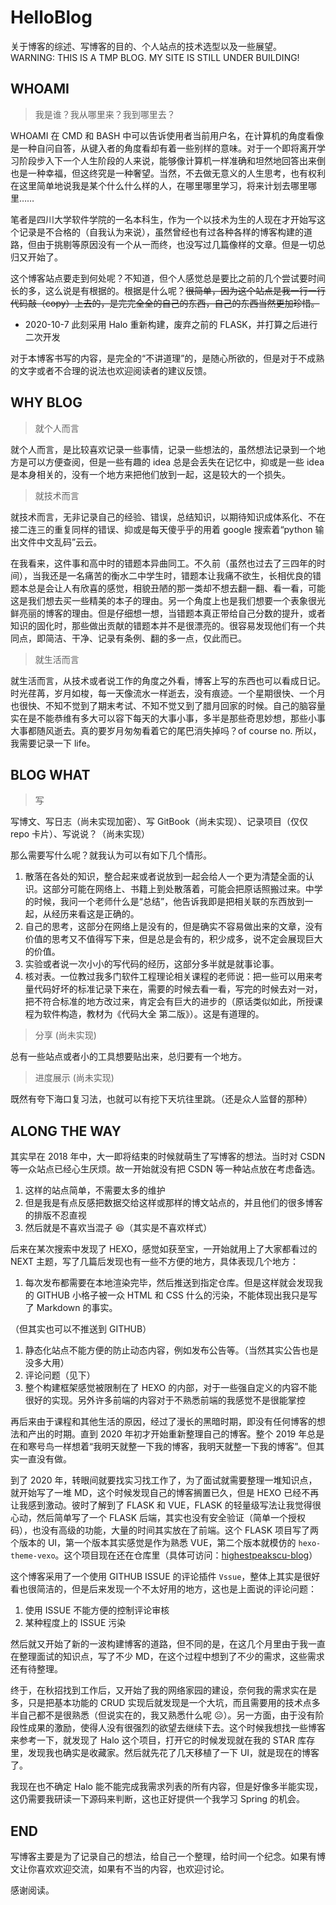 # HelloBlog


关于博客的综述、写博客的目的、个人站点的技术选型以及一些展望。<br/>
WARNING: THIS IS A TMP BLOG. MY SITE IS STILL UNDER BUILDING!

<!--more-->

## WHOAMI

> 我是谁？我从哪里来？我到哪里去？

WHOAMI 在 CMD 和 BASH 中可以告诉使用者当前用户名，在计算机的角度看像是一种自问自答，从键入者的角度看却有着一些别样的意味。对于一个即将离开学习阶段步入下一个人生阶段的人来说，能够像计算机一样准确和坦然地回答出来倒也是一种幸福，但这终究是一种奢望。当然，不去做无意义的人生思考，也有权利在这里简单地说我是某个什么什么样的人，在哪里哪里学习，将来计划去哪里哪里……

笔者是四川大学软件学院的一名本科生，作为一个以技术为生的人现在才开始写这个记录是不合格的（自我认为来说），虽然曾经也有过各种各样的博客构建的道路，但由于挑剔等原因没有一个从一而终，也没写过几篇像样的文章。但是一切总归又开始了。

这个博客站点要走到何处呢？不知道，但个人感觉总是要比之前的几个尝试要时间长的多，这么说是有根据的。根据是什么呢？~~很简单，因为这个站点是我一行一行代码敲（copy）上去的，是完完全全的自己的东西，自己的东西当然更加珍惜。~~

- 2020-10-7 此刻采用 Halo 重新构建，废弃之前的 FLASK，并打算之后进行二次开发

对于本博客书写的内容，是完全的“不讲道理”的，是随心所欲的，但是对于不成熟的文字或者不合理的说法也欢迎阅读者的建议反馈。

## WHY BLOG

> 就个人而言

就个人而言，是比较喜欢记录一些事情，记录一些想法的，虽然想法记录到一个地方是可以方便查阅，但是一些有趣的 idea 总是会丢失在记忆中，抑或是一些 idea 是本身相关的，没有一个地方来把他们放到一起，这是较大的一个损失。

> 就技术而言

就技术而言，无非记录自己的经验、错误，总结知识，以期待知识成体系化、不在接二连三的重复同样的错误、抑或是每天傻乎乎的用着 google 搜索着“python 输出文件中文乱码”云云。

在我看来，这件事和高中时的错题本异曲同工。不久前（虽然也过去了三四年的时间），当我还是一名痛苦的衡水二中学生时，错题本让我痛不欲生，长相优良的错题本总是会让人有欣喜的感觉，相貌丑陋的那一类却不想去翻一翻、看一看，可能这是我们想去买一些精美的本子的理由。另一个角度上也是我们想要一个表象很光鲜亮丽的博客的理由。但是仔细想一想，当错题本真正带给自己分数的提升，或者知识的固化时，那些做出贡献的错题本并不是很漂亮的。很容易发现他们有一个共同点，即简洁、干净、记录有条例、翻的多一点，仅此而已。

> 就生活而言

就生活而言，从技术或者说工作的角度之外看，博客上写的东西也可以看成日记。时光荏苒，岁月如梭，每一天像流水一样逝去，没有痕迹。一个星期很快、一个月也很快、不知不觉到了期末考试、不知不觉又到了腊月回家的时候。自己的脑容量实在是不能恭维有多大可以容下每天的大事小事，多半是那些奇思妙想，那些小事大事都随风逝去。真的要岁月匆匆看着它的尾巴消失掉吗？of course no. 所以，我需要记录一下 life。

## BLOG WHAT

> 写

写博文、写日志（尚未实现加密）、写 GitBook（尚未实现）、记录项目（仅仅 repo 卡片）、写说说？（尚未实现）

那么需要写什么呢？就我认为可以有如下几个情形。

1. 散落在各处的知识，整合起来或者说放到一起会给人一个更为清楚全面的认识。这部分可能在网络上、书籍上到处散落着，可能会把原话照搬过来。中学的时候，我问一个老师什么是“总结”，他告诉我即是把相关联的东西放到一起，从经历来看这是正确的。
2. 自己的思考，这部分在网络上是没有的，但是确实不容易做出来的文章，没有价值的思考又不值得写下来，但是总是会有的，积少成多，说不定会展现巨大的价值。
3. 实验或者说一次小小的写代码的经历，这部分多半就是就事论事。
4. 核对表。一位教过我多门软件工程理论相关课程的老师说：把一些可以用来考量代码好坏的标准记录下来在，需要的时候去看一看，写完的时候去对一对，把不符合标准的地方改过来，肯定会有巨大的进步的（原话类似如此，所授课程为软件构造，教材为《代码大全 第二版》）。这是有道理的。

> 分享 (尚未实现)

总有一些站点或者小的工具想要贴出来，总归要有一个地方。

> 进度展示 (尚未实现)

既然有夸下海口复习法，也就可以有挖下天坑往里跳。（还是众人监督的那种）

## ALONG THE WAY

其实早在 2018 年中，大一即将结束的时候就萌生了写博客的想法。当时对 CSDN 等一众站点已经心生厌烦。故一开始就没有把 CSDN 等一种站点放在考虑备选。

1. 这样的站点简单，不需要太多的维护
2. 但是我是有点反感把数据交给这样或那样的博文站点的，并且他们的很多博客的排版不忍直视
3. 然后就是不喜欢当混子 😆（其实是不喜欢样式）

后来在某次搜索中发现了 HEXO，感觉如获至宝，一开始就用上了大家都看过的 NEXT 主题，写了几篇后发现也有一些不方便的地方，具体表现几个地方：

1. 每次发布都需要在本地渲染完毕，然后推送到指定仓库。但是这样就会发现我的 GITHUB 小格子被一众 HTML 和 CSS 什么的污染，不能体现出我只是写了 Markdown 的事实。

（但其实也可以不推送到 GITHUB）

1. 静态化站点不能方便的防止动态内容，例如发布公告等。（当然其实公告也是没多大用）
2. 评论问题（见下）
3. 整个构建框架感觉被限制在了 HEXO 的内部，对于一些强自定义的内容不能很好的实现。另外许多前端的内容对于不熟悉前端的我感觉不是很能掌控

再后来由于课程和其他生活的原因，经过了漫长的黑暗时期，即没有任何博客的想法和产出的时期。直到 2020 年初才开始重新整理自己的博客。整个 2019 年总是在和寒号鸟一样想着“我明天就整一下我的博客，我明天就整一下我的博客”。但其实一直没有做。

到了 2020 年，转眼间就要找实习找工作了，为了面试就需要整理一堆知识点，就开始写了一堆 MD，这个时候发现自己的博客搁置已久，但是 HEXO 已经不再让我感到激动。彼时了解到了 FLASK 和 VUE，FLASK 的轻量级写法让我觉得很心动，然后简单写了一个 FLASK 后端，其实也没有安全验证（简单一个授权码），也没有高级的功能，大量的时间其实放在了前端。这个 FLASK 项目写了两个版本的 UI，第一个版本其实感觉是作为熟悉 VUE，第二个版本就模仿的 `hexo-theme-vexo`。这个项目现在还在仓库里（具体可访问：[highestpeakscu-blog](https://github.com/highestpeak/highestpeakscu-blog)）

这个博客采用了一个使用 GITHUB ISSUE 的评论插件 `Vssue`，整体上其实是很好看也很简洁的，但是后来发现一个不太好用的地方，这也是上面说的评论问题：

1. 使用 ISSUE 不能方便的控制评论审核
2. 某种程度上的 ISSUE 污染

然后就又开始了新的一波构建博客的道路，但不同的是，在这几个月里由于我一直在整理面试的知识点，写了不少 MD，在这个过程中想到了不少的需求，这些需求还有待整理。

终于，在秋招找到工作后，又开始了我的网络家园的建设，奈何我的需求实在是多，只是把基本功能的 CRUD 实现后就发现是一个大坑，而且需要用的技术点多半自己都不是很熟悉（但说实在的，我又熟悉什么呢 ☹）。另一方面，由于没有阶段性成果的激励，使得人没有很强烈的欲望去继续下去。这个时候我想找一些博客来参考一下，就发现了 Halo 这个项目，打开它的时候发现就在我的 STAR 库存里，发现我也确实是收藏家。然后就先花了几天移植了一下 UI，就是现在的博客了。

我现在也不确定 Halo 能不能完成我需求列表的所有内容，但是好像多半能实现，这仍需要我研读一下源码来判断，这也正好提供一个我学习 Spring 的机会。

## END

写博客主要是为了记录自己的想法，给自己一个整理，给时间一个纪念。如果有博文让你喜欢欢迎交流，如果有不当的内容，也欢迎讨论。

感谢阅读。

